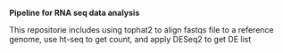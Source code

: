 **Pipeline for RNA seq data analysis**

This repositorie includes using tophat2 to align fastqs file to a reference genome, use ht-seq to get count, and apply DESeq2 to get DE list 
